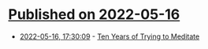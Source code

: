 # [Published on 2022-05-16](index.md)

* [2022-05-16, 17:30:09](https://news.ycombinator.com/item?id=31400704) - [Ten Years of Trying to Meditate](https://ammarmian.substack.com/p/why-i-meditate-part-1)
